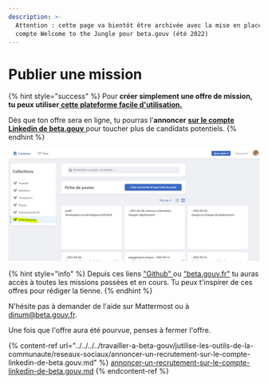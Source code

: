 ```yaml
---
description: >-
  Attention : cette page va bientôt être archivée avec la mise en place du
  compte Welcome to the Jungle pour beta.gouv (été 2022)
---
```


# Publier une mission

{% hint style="success" %}
Pour **créer simplement une offre de mission, tu peux utiliser**[ **cette plateforme facile d'utilisation.**](https://beta.gouv.fr/admin)

Dès que ton offre sera en ligne, tu pourras l'**annoncer** [**sur le compte Linkedin de beta.gouv** ](../../../../travailler-a-beta-gouv/jutilise-les-outils-de-la-communaute/reseaux-sociaux/annoncer-un-recrutement-sur-le-compte-linkedin-de-beta.gouv.md)pour toucher plus de candidats potentiels.
{% endhint %}

![](../../../../.gitbook/assets/recrutement.jpg)

{% hint style="info" %}
Depuis ces liens ["Github" ](https://github.com/betagouv/beta.gouv.fr/tree/master/content/\_jobs)ou ["beta.gouv.fr"](https://beta.gouv.fr/recrutement/) tu auras accès à toutes les missions passées et en cours. Tu peux t'inspirer de ces offres pour rédiger la tienne.
{% endhint %}

N'hésite pas à demander de l'aide sur Mattermost ou à dinum@beta.gouv.fr.

Une fois que l'offre aura été pourvue, penses à fermer l'offre.

{% content-ref url="../../../../travailler-a-beta-gouv/jutilise-les-outils-de-la-communaute/reseaux-sociaux/annoncer-un-recrutement-sur-le-compte-linkedin-de-beta.gouv.md" %}
[annoncer-un-recrutement-sur-le-compte-linkedin-de-beta.gouv.md](../../../../travailler-a-beta-gouv/jutilise-les-outils-de-la-communaute/reseaux-sociaux/annoncer-un-recrutement-sur-le-compte-linkedin-de-beta.gouv.md)
{% endcontent-ref %}
